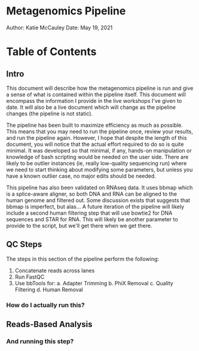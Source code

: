 # Metagenomics Pipeline

Author: Katie McCauley
Date: May 19, 2021

# Table of Contents

## Intro

This document will describe how the metagenomics pipeline is run and give a sense of what is contained within the pipeline itself. This document will encompass the information I provide in the live workshops I've given to date. It will also be a live document which will change as the pipeline changes (the pipeline is not static).

The pipeline has been built to maximize efficiency as much as possible. This means that you may need to run the pipeline once, review your results, and run the pipeline again. However, I hope that despite the length of this document, you will notice that the actual effort required to do so is quite minimal. It was developed so that minimal, if any, hands-on manipulation or knowledge of bash scripting would be needed on the user side. There are likely to be outlier instances (ie, really low-quality sequencing run) where we need to start thinking about modifying some parameters, but unless you have a known outlier case, no major edits should be needed.

This pipeline has also been validated on RNAseq data. It uses bbmap which is a splice-aware aligner, so both DNA and RNA can be aligned to the human genome and filtered out. Some discussion exists that suggests that bbmap is imperfect, but alas... A future iteration of the pipeline will likely include a second human filtering step that will use bowtie2 for DNA sequences and STAR for RNA. This will likely be another parameter to provide to the script, but we'll get there when we get there.

## QC Steps

The steps in this section of the pipeline perform the following:

1. Concatenate reads across lanes
2. Run FastQC
3. Use bbTools for:
  a. Adapter Trimming
  b. PhiX Removal
  c. Quality Filtering
  d. Human Removal
  
### How do I actually run this?
  
## Reads-Based Analysis

### And running this step?
